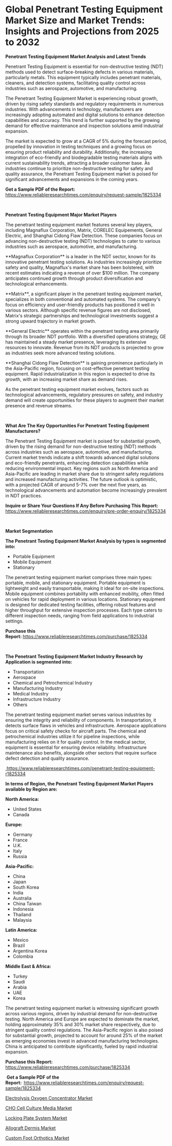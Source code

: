 <p><h1>Global Penetrant Testing Equipment Market Size and Market Trends: Insights and Projections from 2025 to 2032</h1></p><p><strong>Penetrant Testing Equipment Market Analysis and Latest Trends</strong></p>
<p><p>Penetrant Testing Equipment is essential for non-destructive testing (NDT) methods used to detect surface-breaking defects in various materials, particularly metals. This equipment typically includes penetrant materials, cleaners, and detection systems, facilitating quality control across industries such as aerospace, automotive, and manufacturing.</p><p>The Penetrant Testing Equipment Market is experiencing robust growth, driven by rising safety standards and regulatory requirements in numerous industries. With advancements in technology, manufacturers are increasingly adopting automated and digital solutions to enhance detection capabilities and accuracy. This trend is further supported by the growing demand for effective maintenance and inspection solutions amid industrial expansion.</p><p>The market is expected to grow at a CAGR of 5% during the forecast period, propelled by innovation in testing techniques and a growing focus on ensuring product reliability and durability. Additionally, the increasing integration of eco-friendly and biodegradable testing materials aligns with current sustainability trends, attracting a broader customer base. As industries continue to prioritize non-destructive testing for safety and quality assurance, the Penetrant Testing Equipment market is poised for significant advancements and expansions in the coming years.</p></p>
<p><strong>Get a Sample PDF of the Report:&nbsp;</strong> <a href="https://www.reliableresearchtimes.com/enquiry/request-sample/1825334?utm_campaign=2264&utm_medium=2&utm_source=Github&utm_content=ia&utm_term=09042025&utm_id=penetrant-testing-equipment">https://www.reliableresearchtimes.com/enquiry/request-sample/1825334</a></p>
<p>&nbsp;</p>
<p><strong>Penetrant Testing Equipment Major Market Players</strong></p>
<p><p>The penetrant testing equipment market features several key players, including Magnaflux Corporation, Matrix, CORELEC Equipements, General Electric, and Shanghai Cidong Flaw Detection. These companies focus on advancing non-destructive testing (NDT) technologies to cater to various industries such as aerospace, automotive, and manufacturing.</p><p>**Magnaflux Corporation** is a leader in the NDT sector, known for its innovative penetrant testing solutions. As industries increasingly prioritize safety and quality, Magnaflux's market share has been bolstered, with recent estimates indicating a revenue of over $100 million. The company anticipates continued growth through product diversification and technological enhancements.</p><p>**Matrix**, a significant player in the penetrant testing equipment market, specializes in both conventional and automated systems. The company's focus on efficiency and user-friendly products has positioned it well in various sectors. Although specific revenue figures are not disclosed, Matrix's strategic partnerships and technological investments suggest a strong upward trajectory in market growth.</p><p>**General Electric** operates within the penetrant testing area primarily through its broader NDT portfolio. With a diversified operations strategy, GE has maintained a steady market presence, leveraging its extensive resources to innovate. Revenue from its NDT products is projected to grow as industries seek more advanced testing solutions.</p><p>**Shanghai Cidong Flaw Detection** is gaining prominence particularly in the Asia-Pacific region, focusing on cost-effective penetrant testing equipment. Rapid industrialization in this region is expected to drive its growth, with an increasing market share as demand rises.</p><p>As the penetrant testing equipment market evolves, factors such as technological advancements, regulatory pressures on safety, and industry demand will create opportunities for these players to augment their market presence and revenue streams.</p></p>
<p>&nbsp;</p>
<p><strong>What Are The Key Opportunities For Penetrant Testing Equipment Manufacturers?</strong></p>
<p><p>The Penetrant Testing Equipment market is poised for substantial growth, driven by the rising demand for non-destructive testing (NDT) methods across industries such as aerospace, automotive, and manufacturing. Current market trends indicate a shift towards advanced digital solutions and eco-friendly penetrants, enhancing detection capabilities while reducing environmental impact. Key regions such as North America and Asia-Pacific are leading in market share due to stringent safety regulations and increased manufacturing activities. The future outlook is optimistic, with a projected CAGR of around 5-7% over the next five years, as technological advancements and automation become increasingly prevalent in NDT practices.</p></p>
<p><strong>Inquire or Share Your Questions If Any Before Purchasing This Report:</strong> <a href="https://www.reliableresearchtimes.com/enquiry/pre-order-enquiry/1825334?utm_campaign=2264&utm_medium=2&utm_source=Github&utm_content=ia&utm_term=09042025&utm_id=penetrant-testing-equipment">https://www.reliableresearchtimes.com/enquiry/pre-order-enquiry/1825334</a></p>
<p>&nbsp;</p>
<p><strong>Market Segmentation</strong></p>
<p><strong>The Penetrant Testing Equipment Market Analysis by types is segmented into:</strong></p>
<p><ul><li>Portable Equipment</li><li>Mobile Equipment</li><li>Stationary</li></ul></p>
<p><p>The penetrant testing equipment market comprises three main types: portable, mobile, and stationary equipment. Portable equipment is lightweight and easily transportable, making it ideal for on-site inspections. Mobile equipment combines portability with enhanced mobility, often fitted on vehicles for rapid deployment in various locations. Stationary equipment is designed for dedicated testing facilities, offering robust features and higher throughput for extensive inspection processes. Each type caters to different inspection needs, ranging from field applications to industrial settings.</p></p>
<p><strong>Purchase this Report:&nbsp;</strong><a href="https://www.reliableresearchtimes.com/purchase/1825334?utm_campaign=2264&utm_medium=2&utm_source=Github&utm_content=ia&utm_term=09042025&utm_id=penetrant-testing-equipment">https://www.reliableresearchtimes.com/purchase/1825334</a></p>
<p>&nbsp;</p>
<p><strong>The Penetrant Testing Equipment Market Industry Research by Application is segmented into:</strong></p>
<p><ul><li>Transportation</li><li>Aerospace</li><li>Chemical and Petrochemical Industry</li><li>Manufacturing Industry</li><li>Medical Industry</li><li>Infrastructure Industry</li><li>Others</li></ul></p>
<p><p>The penetrant testing equipment market serves various industries by ensuring the integrity and reliability of components. In transportation, it detects surface flaws in vehicles and infrastructure. Aerospace applications focus on critical safety checks for aircraft parts. The chemical and petrochemical industries utilize it for pipeline inspections, while manufacturing relies on it for quality control. In the medical sector, equipment is essential for ensuring device reliability. Infrastructure maintenance also benefits, alongside other sectors that require surface defect detection and quality assurance.</p></p>
<p><a href="https://www.reliableresearchtimes.com/penetrant-testing-equipment-r1825334?utm_campaign=2264&utm_medium=2&utm_source=Github&utm_content=ia&utm_term=09042025&utm_id=penetrant-testing-equipment">&nbsp;https://www.reliableresearchtimes.com/penetrant-testing-equipment-r1825334</a></p>
<p><strong>In terms of Region, the Penetrant Testing Equipment Market Players available by Region are:</strong></p>
<p>
    <p> <strong> North America: </strong>
        <ul>
            <li>United States</li>
            <li>Canada</li>
        </ul>
        </p> 
    <p> <strong> Europe: </strong>
        <ul>
            <li>Germany</li>
            <li>France</li>
            <li>U.K.</li>
            <li>Italy</li>
            <li>Russia</li>
        </ul>
        </p> 
    <p> <strong> Asia-Pacific: </strong>
        <ul>
            <li>China</li>
            <li>Japan</li>
            <li>South Korea</li>
            <li>India</li>
            <li>Australia</li>
            <li>China Taiwan</li>
            <li>Indonesia</li>
            <li>Thailand</li>
            <li>Malaysia</li>
        </ul>
        </p> 
    <p> <strong> Latin America: </strong>
        <ul>
            <li>Mexico</li>
            <li>Brazil</li>
            <li>Argentina Korea</li>
            <li>Colombia</li>
        </ul>
        </p> 
    <p> <strong> Middle East & Africa: </strong>
        <ul>
            <li>Turkey</li>
            <li>Saudi</li>
            <li>Arabia</li>
            <li>UAE</li>
            <li>Korea</li>
        </ul>
    </p>
    </p>
<p><p>The penetrant testing equipment market is witnessing significant growth across various regions, driven by industrial demand for non-destructive testing. North America and Europe are expected to dominate the market, holding approximately 35% and 30% market share respectively, due to stringent quality control regulations. The Asia-Pacific region is also poised for substantial growth, projected to account for around 25% of the market as emerging economies invest in advanced manufacturing technologies. China is anticipated to contribute significantly, fueled by rapid industrial expansion.</p></p>
<p><strong>Purchase this Report: </strong><a href="https://www.reliableresearchtimes.com/purchase/1825334?utm_campaign=2264&utm_medium=2&utm_source=Github&utm_content=ia&utm_term=09042025&utm_id=penetrant-testing-equipment">https://www.reliableresearchtimes.com/purchase/1825334</a></p>
<p>&nbsp;<strong>Get a Sample PDF of the Report:&nbsp;&nbsp;</strong><a href="https://www.reliableresearchtimes.com/enquiry/request-sample/1825334?utm_campaign=2264&utm_medium=2&utm_source=Github&utm_content=ia&utm_term=09042025&utm_id=penetrant-testing-equipment">https://www.reliableresearchtimes.com/enquiry/request-sample/1825334</a></p>
<p><strong></strong></p>
<p><p><a href="https://www.linkedin.com/pulse/electrolysis-oxygen-concentrator-market-analysis-report-global-kukec?utm_campaign=2264&utm_medium=2&utm_source=Github&utm_content=ia&utm_term=09042025&utm_id=penetrant-testing-equipment">Electrolysis Oxygen Concentrator Market</a></p><p><a href="https://www.linkedin.com/pulse/comprehensive-study-cho-cell-culture-media-market-size-dynamics-8u47c?utm_campaign=2264&utm_medium=2&utm_source=Github&utm_content=ia&utm_term=09042025&utm_id=penetrant-testing-equipment">CHO Cell Culture Media Market</a></p><p><a href="https://www.linkedin.com/pulse/sales-channel-penetration-analysis-locking-plate-system-2eiwc?utm_campaign=2264&utm_medium=2&utm_source=Github&utm_content=ia&utm_term=09042025&utm_id=penetrant-testing-equipment">Locking Plate System Market</a></p><p><a href="https://www.linkedin.com/pulse/key-insights-forecast-allograft-dermis-market-2025-2032-xeg0c?utm_campaign=2264&utm_medium=2&utm_source=Github&utm_content=ia&utm_term=09042025&utm_id=penetrant-testing-equipment">Allograft Dermis Market</a></p><p><a href="https://www.linkedin.com/pulse/custom-foot-orthotics-market-dynamics-future-growth-prediction-is39c?utm_campaign=2264&utm_medium=2&utm_source=Github&utm_content=ia&utm_term=09042025&utm_id=penetrant-testing-equipment">Custom Foot Orthotics Market</a></p></p>